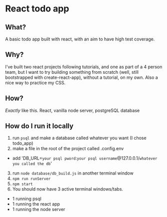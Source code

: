 # React todo app

## What?
A basic todo app built with react, with an aim to have high test coverage.

## Why?
I've built two react projects following tutorials, and one as part of a 4 person team, but I want to try building something from scratch (well, still bootstrapped with create-react-app), without a tutorial, on my own.
Also a nice way to practice my CSS.

## How?
_Exactly_ like this.
React, vanilla node server, postgreSQL database

## How do I run it locally
1. run ```psql``` and make a database called whatever you want (I chose todo_app)
2. make a file in the root of the project called .config.env
  * add 'DB_URL=```your psql pword```:```your psql username```@127.0.0.1/```whatever you called the db```'
3. run ```node database/db_build.js``` in another terminal window
4. ```npm run runServer```
5. ```npm start```
6. You should now have 3 active terminal windows/tabs.
  * 1 running psql
  * 1 running the react app
  * 1 running the node server
